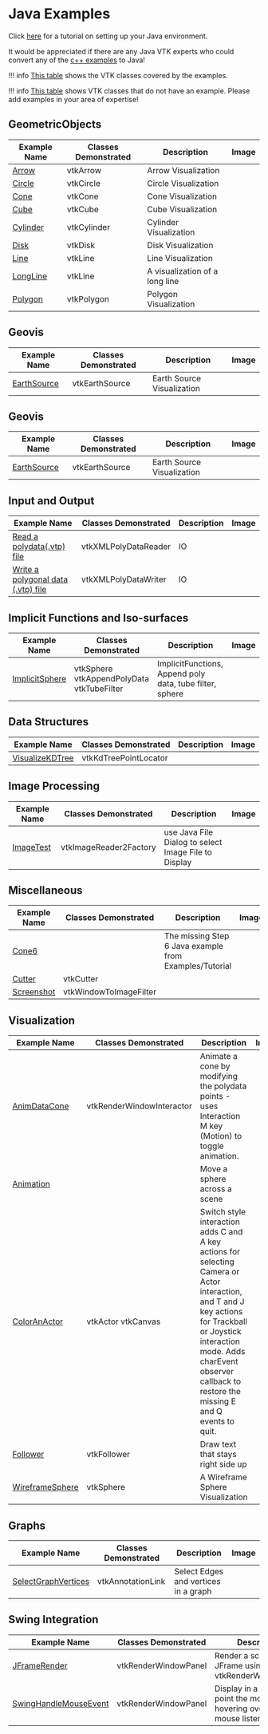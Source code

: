 # Java Examples

Click [here](http://www.vtk.org/Wiki/VTK/Tutorials/JavaEnvironmentSetup) for a tutorial on setting up your Java environment.

It would be appreciated if there are any Java VTK experts who could convert any of the [c++ examples](/Cxx) to Java!

!!! info
    [This table](/Coverage/JavaVTKClassesUsed.md) shows the VTK classes covered by the examples.

!!! info
    [This table](/Coverage/JavaVTKClassesNotUsed.md) shows VTK classes that do not have an example. Please add examples in your area of expertise!

## GeometricObjects

| Example Name | Classes Demonstrated | Description | Image |
| -------------- | ---------------------- | ------------- | ------- |
[Arrow](/Java/GeometricObjects/Arrow) | vtkArrow | Arrow Visualization
[Circle](/Java/GeometricObjects/Circle) | vtkCircle |Circle Visualization
[Cone](/Java/GeometricObjects/Cone) | vtkCone | Cone Visualization
[Cube](/Java/GeometricObjects/Cube) | vtkCube | Cube Visualization
[Cylinder](/Java/GeometricObjects/Cylinder) | vtkCylinder | Cylinder Visualization
[Disk](/Java/GeometricObjects/Disk) | vtkDisk | Disk Visualization
[Line](/Java/GeometricObjects/Line) | vtkLine | Line Visualization
[LongLine](/Java/GeometricObjects/LongLine) | vtkLine |A visualization of a long line
[Polygon](/Java/GeometricObjects/Polygon) | vtkPolygon | Polygon Visualization

## Geovis

| Example Name | Classes Demonstrated | Description | Image |
| -------------- | ---------------------- | ------------- | ------- |
[EarthSource](/Java/Geovis/EarthSource) | vtkEarthSource | Earth Source Visualization |


## Geovis

| Example Name | Classes Demonstrated | Description | Image |
| -------------- | ---------------------- | ------------- | ------- |
[EarthSource](/Java/Geovis/EarthSource) | vtkEarthSource | Earth Source Visualization |


## Input and Output

| Example Name | Classes Demonstrated | Description | Image |
| -------------- | ---------------------- | ------------- | ------- |
[Read a polydata(.vtp) file](/Java/IO/ReadPolyData) | vtkXMLPolyDataReader | IO
[Write a polygonal data (.vtp) file](/Java/IO/WritePolyData) | vtkXMLPolyDataWriter | IO

## Implicit Functions and Iso-surfaces

| Example Name | Classes Demonstrated | Description | Image |
| -------------- | ---------------------- | ------------- | ------- |
[ImplicitSphere](/Java/ImplicitFunctions/ImplicitSphere) | vtkSphere vtkAppendPolyData vtkTubeFilter | ImplicitFunctions, Append poly data, tube filter, sphere

## Data Structures

| Example Name | Classes Demonstrated | Description | Image |
| -------------- | ---------------------- | ------------- | ------- |
[VisualizeKDTree](/Java/DataStructures/VisualizeKDTree) | vtkKdTreePointLocator |

## Image Processing

| Example Name | Classes Demonstrated | Description | Image |
| -------------- | ---------------------- | ------------- | ------- |
[ImageTest](/Java/Imaging/ImageTest) | vtkImageReader2Factory | use Java File Dialog to select Image File to Display

## Miscellaneous

| Example Name | Classes Demonstrated | Description | Image |
| -------------- | ---------------------- | ------------- | ------- |
[Cone6](/Java/Miscellaneous/Cone6) |  | The missing Step 6 Java example from Examples/Tutorial
[Cutter](/Java/Miscellaneous/Cutter) | vtkCutter |
[Screenshot](/Java/Miscellaneous/Screenshot) | vtkWindowToImageFilter |

## Visualization

| Example Name | Classes Demonstrated | Description | Image |
| -------------- | ---------------------- | ------------- | ------- |
[AnimDataCone](/Java/Visualization/AnimDataCone) | vtkRenderWindowInteractor | Animate a cone by modifying the polydata points - uses Interaction M key (Motion) to toggle animation.
[Animation](/Java/Visualization/Animation) |  | Move a sphere across a scene
[ColorAnActor](/Java/Visualization/ColorAnActor) | vtkActor vtkCanvas | Switch style interaction adds C and A key actions for selecting Camera or Actor interaction, and T and J key actions for Trackball or Joystick interaction mode. Adds charEvent observer callback to restore the missing E and Q events to quit.
[Follower](/Java/Visualization/Follower) | vtkFollower | Draw text that stays right side up 
[WireframeSphere](/Java/Visualization/WireframeSphere) | vtkSphere | A Wireframe Sphere Visualization 

## Graphs

| Example Name | Classes Demonstrated | Description | Image |
| -------------- | ---------------------- | ------------- | ------- |
[SelectGraphVertices](/Java/Graphs/SelectGraphVertices) | vtkAnnotationLink | Select Edges and vertices in a graph

## Swing Integration

| Example Name | Classes Demonstrated | Description | Image |
| -------------- | ---------------------- | ------------- | ------- |
[JFrameRender](/Java/SwingIntegration/JFrameRenderer) | vtkRenderWindowPanel | Render a scene in a JFrame using a vtkRenderWindowPanel
[SwingHandleMouseEvent](/Java/SwingIntegration/SwingHandleMouseEvent) | vtkRenderWindowPanel | Display in a JLabel the point the mouse is hovering over using a mouse listener
